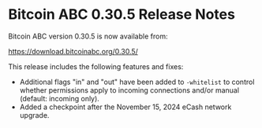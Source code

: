 # Bitcoin ABC 0.30.5 Release Notes

Bitcoin ABC version 0.30.5 is now available from:

  <https://download.bitcoinabc.org/0.30.5/>

This release includes the following features and fixes:
  - Additional flags "in" and "out" have been added to `-whitelist` to control whether
    permissions apply to incoming connections and/or manual (default: incoming only).
  - Added a checkpoint after the November 15, 2024 eCash network upgrade.
